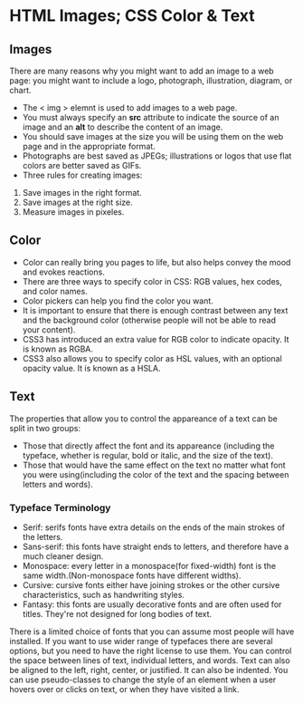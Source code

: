 # HTML Images; CSS Color & Text

## Images
There are many reasons why you might want to add an image to a web page: you  might want to include a logo, photograph, illustration, diagram, or chart.
- The < img > elemnt is used to add images to a web page.
- You must always specify an **src** attribute to indicate the source of an image and an **alt** to describe the content of an image.
- You should save images at the size you will be using them on the web page and in the appropriate format.
- Photographs are best saved as JPEGs; illustrations or logos that use flat colors are better saved as GIFs.
- Three rules for creating images:
1. Save images in the right format.
2. Save images at the right size.
3. Measure images in pixeles. 

## Color
- Color can really bring you pages to life, but also helps convey the mood and evokes reactions.
- There are three ways to specify color in CSS: RGB values, hex codes, and color names.
- Color pickers can help you find the color you want.
- It is important to ensure that there is enough contrast between any text and the background color (otherwise people will not be able to read your content).
- CSS3 has introduced an extra value for RGB color to indicate opacity. It is known as RGBA.
- CSS3 also allows you to specify color as HSL values, with an optional opacity value. It is known as a HSLA.

## Text 
The properties that allow you to control the appareance of a text can be split in two groups:
- Those that directly affect the font and its appareance (including the typeface, whether is regular, bold or italic, and the size of the text).
- Those that would have the same effect on the text no matter what font you were using(including the color of the text and the spacing between letters and words).

### Typeface Terminology
 - Serif: serifs fonts have extra details on the ends of the main strokes of the letters.
 - Sans-serif: this fonts have straight ends to letters, and therefore have a much cleaner design.
 - Monospace: every letter in a monospace(for fixed-width) font is the same width.(Non-monospace fonts have different widths).
- Cursive: cursive fonts either have joining strokes or the other cursive characteristics, such as handwriting styles.
- Fantasy: this fonts are usually decorative fonts and are often used for titles. They're not designed for long bodies of text.

There is a limited choice of fonts that you can assume most people will have installed.
If you want to use wider range of typefaces there are several options, but you need to have the right license to use them.
You can control the space between lines of text, individual letters, and words. Text can also be aligned to the left, right, center, or justified. It can also be indented.
You can use pseudo-classes to change the style of an element when a user hovers over or clicks on text, or when they have visited a link.   
